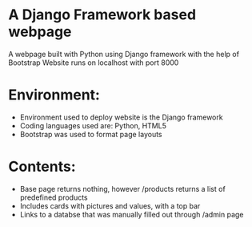 # A Django Framework based webpage
A webpage built with Python using Django framework with the help of Bootstrap
Website runs on localhost with port 8000

# Environment:
  - Environment used to deploy website is the Django framework
  - Coding languages used are: Python, HTML5
  - Bootstrap was used to format page layouts

# Contents:
  - Base page returns nothing, however /products returns a list of predefined products
  - Includes cards with pictures and values, with a top bar
  - Links to a databse that was manually filled out through /admin page

